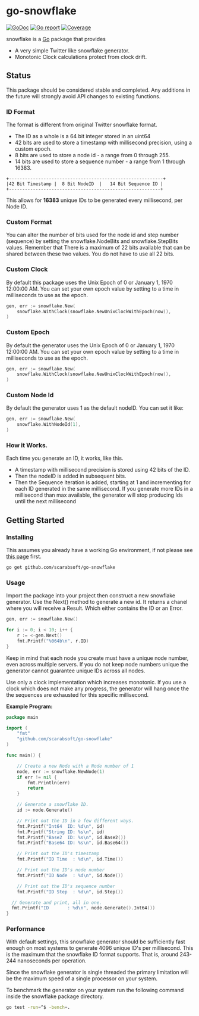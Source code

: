 go-snowflake
====
[![GoDoc](https://godoc.org/github.com/scarabsoft/go-snowflake?status.svg)](https://godoc.org/github.com/scarabsoft/go-snowflake) 
[![Go report](http://goreportcard.com/badge/scarabsoft/go-snowflake)](http://goreportcard.com/report/scarabsoft/go-snowflake)
[![Coverage](http://gocover.io/_badge/github.com/scarabsoft/go-snowflake)](https://gocover.io/github.com/scarabsoft/go-snowflake) 

snowflake is a [Go](https://golang.org/) package that provides
* A very simple Twitter like snowflake generator.
* Monotonic Clock calculations protect from clock drift.

## Status
This package should be considered stable and completed.  Any additions in the 
future will strongly avoid API changes to existing functions. 
  
### ID Format
The format is different from original Twitter snowflake format.
* The ID as a whole is a 64 bit integer stored in an uint64
* 42 bits are used to store a timestamp with millisecond precision, using a custom epoch.
*  8 bits are used to store a node id - a range from 0 through 255.
* 14 bits are used to store a sequence number - a range from 1 through 16383.

```
+----------------------------------------------------------+
|42 Bit Timestamp |  8 Bit NodeID  |   14 Bit Sequence ID |
+---------------------------------------------------------+
```

This allows for **16383** unique IDs to be generated every millisecond, per Node ID.

### Custom Format
You can alter the number of bits used for the node id and step number (sequence)
by setting the snowflake.NodeBits and snowflake.StepBits values.  Remember that
There is a maximum of 22 bits available that can be shared between these two 
values. You do not have to use all 22 bits.

### Custom Clock
By default this package uses the Unix Epoch of 0 or January 1, 1970 12:00:00 AM.
You can set your own epoch value by setting to a time in milliseconds
to use as the epoch.

```go
gen, err := snowflake.New(
    snowflake.WithClock(snowflake.NewUnixClockWithEpoch(now)),
)
```

### Custom Epoch
By default the generator uses the Unix Epoch of 0 or January 1, 1970 12:00:00 AM.
You can set your own epoch value by setting to a time in milliseconds
to use as the epoch.

```go
gen, err := snowflake.New(
    snowflake.WithClock(snowflake.NewUnixClockWithEpoch(now)),
)
```

### Custom Node Id
By default the generator uses 1 as the default nodeID. You can set it like:
```go
gen, err := snowflake.New(
    snowflake.WithNodeId(1),
)
```

### How it Works.
Each time you generate an ID, it works, like this.
* A timestamp with millisecond precision is stored using 42 bits of the ID.
* Then the nodeID is added in subsequent bits.
* Then the Sequence iteration is added, starting at 1 and incrementing for each ID generated in the same millisecond.
 If you generate more IDs in a millisecond than max available, the generator will stop producing Ids until the next millisecond 
 

## Getting Started

### Installing

This assumes you already have a working Go environment, if not please see
[this page](https://golang.org/doc/install) first.

```sh
go get github.com/scarabsoft/go-snowflake
```


### Usage

Import the package into your project then construct a new snowflake generator. Use the Next() method to generate
a new id. It returns a chanel where you will receive a Result. Which either contains the ID or an Error.

```go
gen, err := snowflake.New()

for i := 0; i < 10; i++ {
    r := <-gen.Next()
    fmt.Printf("%064b\n", r.ID)
}
```
 
Keep in mind that each node you create must have a unique node number, even 
across multiple servers.  If you do not keep node numbers unique the generator 
cannot guarantee unique IDs across all nodes.

Use only a clock implementation which increases monotonic. If you use a clock which does not make any progress, the generator
will hang once the the sequences are exhausted for this specific millisecond.

**Example Program:**

```go
package main

import (
	"fmt"
	"github.com/scarabsoft/go-snowflake"
)

func main() {

	// Create a new Node with a Node number of 1
	node, err := snowflake.NewNode(1)
	if err != nil {
		fmt.Println(err)
		return
	}

	// Generate a snowflake ID.
	id := node.Generate()

	// Print out the ID in a few different ways.
	fmt.Printf("Int64  ID: %d\n", id)
	fmt.Printf("String ID: %s\n", id)
	fmt.Printf("Base2  ID: %s\n", id.Base2())
	fmt.Printf("Base64 ID: %s\n", id.Base64())

	// Print out the ID's timestamp
	fmt.Printf("ID Time  : %d\n", id.Time())

	// Print out the ID's node number
	fmt.Printf("ID Node  : %d\n", id.Node())

	// Print out the ID's sequence number
	fmt.Printf("ID Step  : %d\n", id.Step())

  // Generate and print, all in one.
  fmt.Printf("ID       : %d\n", node.Generate().Int64())
}
```

### Performance

With default settings, this snowflake generator should be sufficiently fast 
enough on most systems to generate 4096 unique ID's per millisecond. This is 
the maximum that the snowflake ID format supports. That is, around 243-244 
nanoseconds per operation. 

Since the snowflake generator is single threaded the primary limitation will be
the maximum speed of a single processor on your system.

To benchmark the generator on your system run the following command inside the
snowflake package directory.

```sh
go test -run=^$ -bench=.
```